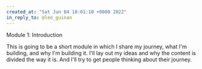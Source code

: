 ```yaml
---
created_at: "Sat Jun 04 18:01:10 +0000 2022"
in_reply_to: @leo_guinan
---
```


Module 1: Introduction

This is going to be a short module in which I share my journey, what I'm building, and why I'm building it. I'll lay out my ideas and why the content is divided the way it is. And I'll try to get people thinking about their journey.